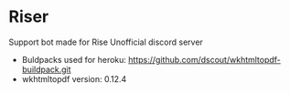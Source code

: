 # Riser
Support bot made for Rise Unofficial discord server

- Buldpacks used for heroku:  https://github.com/dscout/wkhtmltopdf-buildpack.git
- wkhtmltopdf version: 0.12.4